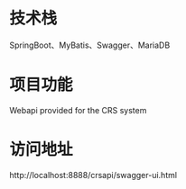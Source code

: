 # 技术栈
SpringBoot、MyBatis、Swagger、MariaDB
# 项目功能
Webapi provided for the CRS system
# 访问地址
http://localhost:8888/crsapi/swagger-ui.html

